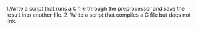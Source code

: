 1.Write a script that runs a C file through the preprocessor and save the result into another file.
2. Write a script that compiles a C file but does not link.
